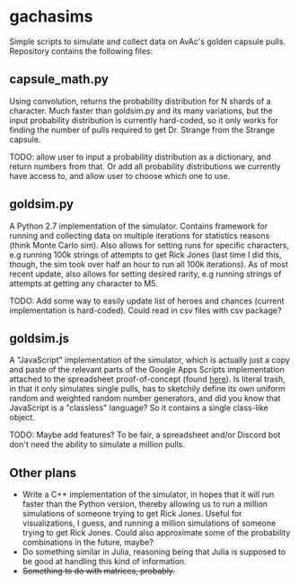 # gachasims
Simple scripts to simulate and collect data on AvAc's golden capsule pulls. Repository contains the following files:

## capsule_math.py
Using convolution, returns the probability distribution for N shards of a character. Much faster than goldsim.py and its many variations, but the input probability distribution is currently hard-coded, so it only works for finding the number of pulls required to get Dr. Strange from the Strange capsule.

TODO: allow user to input a probability distribution as a dictionary, and return numbers from that. Or add all probability distributions we currently have access to, and allow user to choose which one to use.

## goldsim.py
A Python 2.7 implementation of the simulator. Contains framework for running and collecting data on multiple iterations for statistics reasons (think Monte Carlo sim). Also allows for setting runs for specific characters, e.g running 100k strings of attempts to get Rick Jones (last time I did this, though, the sim took over half an hour to run all 100k iterations). As of most recent update, also allows for setting desired rarity, e.g running strings of attempts at getting any character to M5.

TODO: Add some way to easily update list of heroes and chances (current implementation is hard-coded). Could read in csv files with csv package?

## goldsim.js
A "JavaScript" implementation of the simulator, which is actually just a copy and paste of the relevant parts of the Google Apps Scripts implementation attached to the spreadsheet proof-of-concept (found [here](https://docs.google.com/spreadsheets/d/1eD85azNstQWy98AgDPy9-IcpJkOS-ToN1wq3FdUrYlk/edit?usp=drive_web&ouid=108559041921065927514)). Is literal trash, in that it only simulates single pulls, has to sketchily define its own uniform random and weighted random number generators, and did you know that JavaScript is a "classless" language? So it contains a single class-like object.

TODO: Maybe add features? To be fair, a spreadsheet and/or Discord bot don't need the ability to simulate a million pulls.

## Other plans
+ Write a C++ implementation of the simulator, in hopes that it will run faster than the Python version, thereby allowing us to run a million simulations of someone trying to get Rick Jones. Useful for visualizations, I guess, and running a million simulations of someone trying to get Rick Jones. Could also approximate some of the probability combinations in the future, maybe?
+ Do something similar in Julia, reasoning being that Julia is supposed to be good at handling this kind of information.
+ ~~Something to do with matrices, probably.~~

